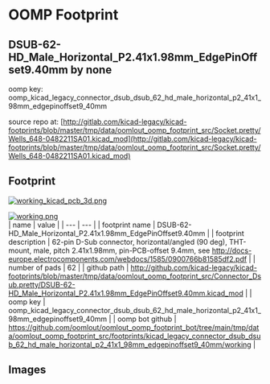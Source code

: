 # OOMP Footprint  
## DSUB-62-HD_Male_Horizontal_P2.41x1.98mm_EdgePinOffset9.40mm  by none  
  
oomp key: oomp_kicad_legacy_connector_dsub_dsub_62_hd_male_horizontal_p2_41x1_98mm_edgepinoffset9_40mm  
  
source repo at: [http://gitlab.com/kicad-legacy/kicad-footprints/blob/master/tmp/data/oomlout_oomp_footprint_src/Socket.pretty/Wells_648-0482211SA01.kicad_mod](http://gitlab.com/kicad-legacy/kicad-footprints/blob/master/tmp/data/oomlout_oomp_footprint_src/Socket.pretty/Wells_648-0482211SA01.kicad_mod)  
## Footprint  
  
[![working_kicad_pcb_3d.png](working_kicad_pcb_3d_600.png)](working_kicad_pcb_3d.png)  
  
[![working.png](working_600.png)](working.png)  
| name | value | 
| --- | --- | 
| footprint name | DSUB-62-HD_Male_Horizontal_P2.41x1.98mm_EdgePinOffset9.40mm | 
| footprint description | 62-pin D-Sub connector, horizontal/angled (90 deg), THT-mount, male, pitch 2.41x1.98mm, pin-PCB-offset 9.4mm, see http://docs-europe.electrocomponents.com/webdocs/1585/0900766b81585df2.pdf | 
| number of pads | 62 | 
| github path | http://github.com/kicad-legacy/kicad-footprints/blob/master/tmp/data/oomlout_oomp_footprint_src/Connector_Dsub.pretty/DSUB-62-HD_Male_Horizontal_P2.41x1.98mm_EdgePinOffset9.40mm.kicad_mod | 
| oomp key | oomp_kicad_legacy_connector_dsub_dsub_62_hd_male_horizontal_p2_41x1_98mm_edgepinoffset9_40mm | 
| oomp bot github | https://github.com/oomlout/oomlout_oomp_footprint_bot/tree/main/tmp/data/oomlout_oomp_footprint_src/footprints/kicad_legacy_connector_dsub_dsub_62_hd_male_horizontal_p2_41x1_98mm_edgepinoffset9_40mm/working | 
## Images  
